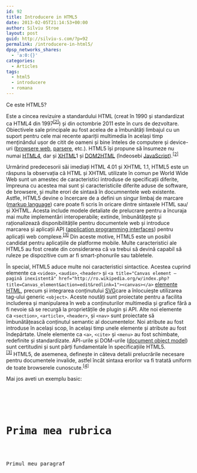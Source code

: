```yaml
---
id: 92
title: Introducere in HTML5
date: 2013-02-05T21:14:53+00:00
author: Silviu Stroe
layout: post
guid: http://silviu-s.com/?p=92
permalink: /introducere-in-html5/
dpsp_networks_shares:
  - 'a:0:{}'
categories:
  - Articles
tags:
  - html5
  - introducere
  - romana
---
```

Ce este HTML5?

Este a cincea revizuire a standardului HTML (creat în 1990 și standardizat ca HTML4 din 1997<sup id="cite_ref-HTML5-20110405_2-0"><a href="http://ro.wikipedia.org/wiki/HTML5#cite_note-HTML5-20110405-2">[2]</a></sup>) și din octombrie 2011 este în curs de dezvoltare. Obiectivele sale principale au fost acelea de a îmbunătăți limbajul cu un suport pentru cele mai recente apariții multimedia în același timp menținândul ușor de citit de oameni și bine înteles de computere și device-uri ([browsere web](http://ro.wikipedia.org/w/index.php?title=Browsere_web&action=edit&redlink=1 "Browsere web — pagină inexistentă"), [parsere](http://ro.wikipedia.org/w/index.php?title=Parsere&action=edit&redlink=1 "Parsere — pagină inexistentă"), etc.). HTML5 își propune să însumeze nu numai [HTML4](http://ro.wikipedia.org/w/index.php?title=HTML4&action=edit&redlink=1 "HTML4 — pagină inexistentă"), dar și [XHTML](http://ro.wikipedia.org/wiki/XHTML "XHTML")1 și [DOM2HTML](http://ro.wikipedia.org/w/index.php?title=Document_Object_Model&action=edit&redlink=1 "Document Object Model — pagină inexistentă") (îndeosebi [JavaScript](http://ro.wikipedia.org/wiki/JavaScript "JavaScript")).<sup id="cite_ref-HTML5-20110405_2-1"><a href="http://ro.wikipedia.org/wiki/HTML5#cite_note-HTML5-20110405-2">[2]</a></sup>
  
Urmărind predecesorii săi imediați HTML 4.01 și XHTML 1.1, HTML5 este un răspuns la observația că HTML și XHTML utilizate în comun pe World Wide Web sunt un amestec de caracteristici introduse de specificații diferite, împreuna cu acestea mai sunt și caracteristicile diferite aduse de software, de browsere, și multe erori de sintaxă în documnentele web existente. Astfle, HTML5 devine o încercare de a defini un singur limbaj de marcare ([markup language](http://ro.wikipedia.org/w/index.php?title=Markup_language&action=edit&redlink=1 "Markup language — pagină inexistentă")) care poate fi scris în oricare dintre sintaxele HTML sau/și XHTML. Acesta include modele detaliate de prelucrare pentru a încuraja mai multe implementări interoperabile; extinde, îmbunătățește și raționalizează disponibilitățile pentru documentele web și introduce marcarea și aplicații API ([application programming interfaces](http://ro.wikipedia.org/w/index.php?title=Application_programming_interfaces&action=edit&redlink=1 "Application programming interfaces — pagină inexistentă")) pentru aplicații web complexe.<sup id="cite_ref-HTML5diffHTML4_3-0"><a href="http://ro.wikipedia.org/wiki/HTML5#cite_note-HTML5diffHTML4-3">[3]</a></sup> Din aceste motive, HTML5 este un posibil candidat pentru aplicațiile de platforme mobile. Multe caracteristici ale HTML5 au fost create din considerarea că va trebui să devină capabil să ruleze pe dispozitive cum ar fi smart-phonurile sau tabletele.

În special, HTML5 aduce multe noi caracteristici sintactice. Acestea cuprind elemente ca `<video>`, `<audio>`, `<header>` și `<a title="Canvas element — pagină inexistentă" href="http://ro.wikipedia.org/w/index.php?title=Canvas_element&action=edit&redlink=1"><canvas></a>` [elemente HTML](http://ro.wikipedia.org/w/index.php?title=HTML_element&action=edit&redlink=1 "HTML element — pagină inexistentă"), precum și integrarea conținutului [SVG](http://ro.wikipedia.org/wiki/Scalable_Vector_Graphics "Scalable Vector Graphics")care a înlocuiește utilizarea tag-ului generic `<object>`. Aceste noutăți sunt proiectate pentru a facilita includerea și manipularea în web a conținuturilor multimedia și grafice fără a fi nevoie să se recurgă la proprietățile de plugin și API. Alte noi elemente ca `<section>`, `<article>`, `<header>`, și `<nav>` sunt proiectate să îmbunătățească conținutul semantic al documentelor. Noi atribute au fost introduse în același scop, în același timp unele elemente și atribute au fost îndepărtate. Unele elemente ca `<a>`, `<cite>` și `<menu>` au fost schimbate, redefinite și standardizate. API-urile și DOM-urile ([document object model](http://ro.wikipedia.org/w/index.php?title=Document_object_model&action=edit&redlink=1 "Document object model — pagină inexistentă")) sunt certitudini și sunt părți fundamentale în specificațiile HTML5.<sup id="cite_ref-HTML5diffHTML4_3-1"><a href="http://ro.wikipedia.org/wiki/HTML5#cite_note-HTML5diffHTML4-3">[3]</a></sup> HTML5, de asemenea, definește in câteva detalii prelucrările necesare pentru documentele invalide, astfel încât sintaxa erorilor va fi tratată uniform de toate browserele cunoscute.<sup id="cite_ref-4"><a href="http://ro.wikipedia.org/wiki/HTML5#cite_note-4">[4]</a></sup>

Mai jos aveti un exemplu basic:

<pre class="brush: php; title: ; notranslate" title=""><!DOCTYPE html>
<html>
<body>

<h1>Prima mea rubrica</h1>

<p>Primul meu paragraf</p>

</body>
</html>
</pre>
